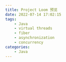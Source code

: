 ```yaml
---
title: Project Loom 预览
date: 2022-07-14 17:02:15
tags:
    - Java
    - virtual threads
    - fiber
    - asynchronization
    - concurrency
categories:
    - Java
---
```


